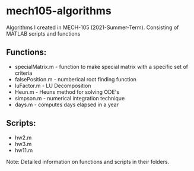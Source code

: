 # mech105-algorithms
Algorithms I created in MECH-105 (2021-Summer-Term). Consisting of MATLAB scripts and functions 

## Functions:
* specialMatrix.m - function to make special matrix with a specific set of criteria
* falsePosition.m - numberical root finding function
* luFactor.m - LU Decomposition
* Heun.m - Heuns method for solving ODE's
* simpson.m - numerical integration technique
* days.m - computes days elapsed in a year

## Scripts:
* hw2.m
* hw3.m
* hw11.m

Note: Detailed information on functions and scripts in their folders.